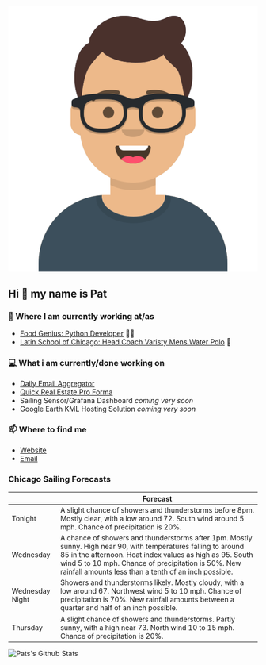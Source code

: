 [![Social banner for p-j-falconer](https://raw.githubusercontent.com/P-J-FALCONER/P-J-FALCONER/master/assets/avataaars.svg)](https://patfalconer.com/)
## Hi :wave: my name is Pat

### 💼 Where I am currently working at/as
- [Food Genius: Python Developer](https://getfoodgenius.com/) 🍔🐍
- [Latin School of Chicago: Head Coach Varisty Mens Water Polo](https://www.latinschool.org/) 🤽


### 💻 What i am currently/done working on
 - [Daily Email Aggregator](https://github.com/P-J-FALCONER/dott_daily_mail)
 - [Quick Real Estate Pro Forma](https://github.com/P-J-FALCONER/henry)
 - Sailing Sensor/Grafana Dashboard *coming very soon*
 - Google Earth KML Hosting Solution *coming very soon*

### 📫 Where to find me
 - [Website](https://patfalconer.com/)
 - [Email](mailto:patrick.j.falconer@gmail.com)


### Chicago Sailing Forecasts
|   | Forecast  |
|---|---|
| Tonight | A slight chance of showers and thunderstorms before 8pm. Mostly clear, with a low around 72. South wind around 5 mph. Chance of precipitation is 20%. |
| Wednesday | A chance of showers and thunderstorms after 1pm. Mostly sunny. High near 90, with temperatures falling to around 85 in the afternoon. Heat index values as high as 95. South wind 5 to 10 mph. Chance of precipitation is 50%. New rainfall amounts less than a tenth of an inch possible. |
| Wednesday Night | Showers and thunderstorms likely. Mostly cloudy, with a low around 67. Northwest wind 5 to 10 mph. Chance of precipitation is 70%. New rainfall amounts between a quarter and half of an inch possible. |
| Thursday | A slight chance of showers and thunderstorms. Partly sunny, with a high near 73. North wind 10 to 15 mph. Chance of precipitation is 20%. |

![Pats's Github Stats](https://github-readme-stats.vercel.app/api?username=p-j-falconer&show_icons=true&theme=radical)
